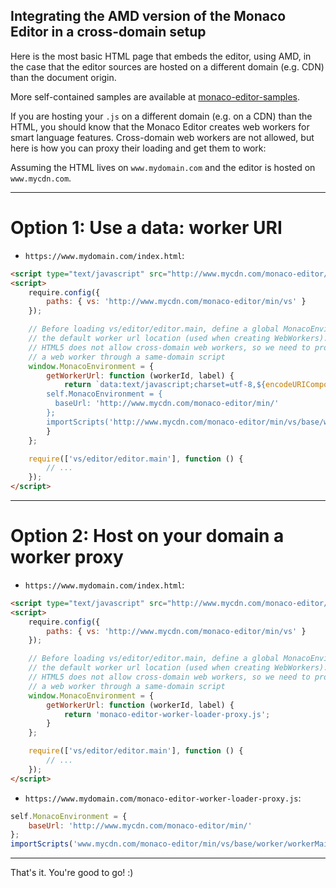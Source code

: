 ## Integrating the AMD version of the Monaco Editor in a cross-domain setup

Here is the most basic HTML page that embeds the editor, using AMD, in the case that the editor sources are hosted on a different domain (e.g. CDN) than the document origin.

More self-contained samples are available at [monaco-editor-samples](https://github.com/Microsoft/monaco-editor-samples).

If you are hosting your `.js` on a different domain (e.g. on a CDN) than the HTML, you should know that the Monaco Editor creates web workers for smart language features. Cross-domain web workers are not allowed, but here is how you can proxy their loading and get them to work:

Assuming the HTML lives on `www.mydomain.com` and the editor is hosted on `www.mycdn.com`.

---

# Option 1: Use a data: worker URI

- `https://www.mydomain.com/index.html`:

```html
<script type="text/javascript" src="http://www.mycdn.com/monaco-editor/min/vs/loader.js"></script>
<script>
	require.config({
		paths: { vs: 'http://www.mycdn.com/monaco-editor/min/vs' }
	});

	// Before loading vs/editor/editor.main, define a global MonacoEnvironment that overwrites
	// the default worker url location (used when creating WebWorkers). The problem here is that
	// HTML5 does not allow cross-domain web workers, so we need to proxy the instantiation of
	// a web worker through a same-domain script
	window.MonacoEnvironment = {
		getWorkerUrl: function (workerId, label) {
			return `data:text/javascript;charset=utf-8,${encodeURIComponent(`
        self.MonacoEnvironment = {
          baseUrl: 'http://www.mycdn.com/monaco-editor/min/'
        };
        importScripts('http://www.mycdn.com/monaco-editor/min/vs/base/worker/workerMain.js');`)}`;
		}
	};

	require(['vs/editor/editor.main'], function () {
		// ...
	});
</script>
```

---

# Option 2: Host on your domain a worker proxy

- `https://www.mydomain.com/index.html`:

```html
<script type="text/javascript" src="http://www.mycdn.com/monaco-editor/min/vs/loader.js"></script>
<script>
	require.config({
		paths: { vs: 'http://www.mycdn.com/monaco-editor/min/vs' }
	});

	// Before loading vs/editor/editor.main, define a global MonacoEnvironment that overwrites
	// the default worker url location (used when creating WebWorkers). The problem here is that
	// HTML5 does not allow cross-domain web workers, so we need to proxy the instantiation of
	// a web worker through a same-domain script
	window.MonacoEnvironment = {
		getWorkerUrl: function (workerId, label) {
			return 'monaco-editor-worker-loader-proxy.js';
		}
	};

	require(['vs/editor/editor.main'], function () {
		// ...
	});
</script>
```

- `https://www.mydomain.com/monaco-editor-worker-loader-proxy.js`:

```js
self.MonacoEnvironment = {
	baseUrl: 'http://www.mycdn.com/monaco-editor/min/'
};
importScripts('www.mycdn.com/monaco-editor/min/vs/base/worker/workerMain.js');
```

---

That's it. You're good to go! :)
